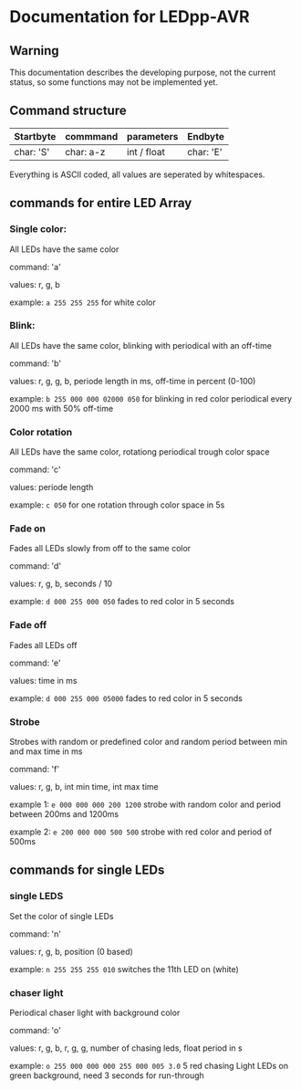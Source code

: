 # Documentation for LEDpp-AVR

## Warning

This documentation describes the developing purpose, not the current status, so some functions may not be implemented yet.

## Command structure

| Startbyte |  commmand   |    parameters        |  Endbyte   |
|-----------|-------------|----------------------|------------|
| char: 'S' | char: a-z   |      int / float     | char: 'E'  |

Everything is ASCII coded, all values are seperated by whitespaces.


## commands for entire LED Array

### Single color:

All LEDs have the same color

command: 'a'

values:  r, g, b

example: `a 255 255 255` for white color



### Blink:

All LEDs have the same color, blinking with periodical with an off-time

command: 'b'

values: r, g, g, b, periode length in ms, off-time in percent (0-100)

example: `b 255 000 000 02000 050` for blinking in red color periodical every 2000 ms with 50% off-time



### Color rotation

All LEDs have the same color, rotationg periodical trough color space

command: 'c'

values: periode length

example: `c 050` for one rotation through color space in 5s



### Fade on

Fades all LEDs slowly from off to the same color

command: 'd'

values: r, g, b, seconds / 10

example: `d 000 255 000 050` fades to red color in 5 seconds



### Fade off

Fades all LEDs off

command: 'e'

values: time in ms

example: `d 000 255 000 05000` fades to red color in 5 seconds



### Strobe

Strobes with random or predefined color and random period between min and max time in ms

command: 'f'

values: r, g, b, int min time, int max time

example 1: `e 000 000 000 200 1200` strobe with random color and period between 200ms and 1200ms

example 2: `e 200 000 000 500 500` strobe with red color and period of 500ms 




## commands for single LEDs

### single LEDS

Set the color of single LEDs

command: 'n'

values: r, g, b, position (0 based)

example: `n 255 255 255 010` switches the 11th LED on (white)



### chaser light

Periodical chaser light with background color

command: 'o'

values: r, g, b, r, g, g, number of chasing leds, float period in s

example: `o 255 000 000 000 255 000 005 3.0` 5 red chasing Light LEDs on green background, need 3 seconds for run-through
